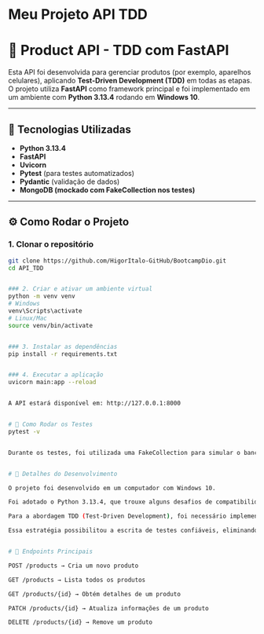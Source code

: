 # Meu Projeto API TDD

# 🛒 Product API - TDD com FastAPI

Esta API foi desenvolvida para gerenciar produtos (por exemplo, aparelhos celulares), aplicando **Test-Driven Development (TDD)** em todas as etapas.  
O projeto utiliza **FastAPI** como framework principal e foi implementado em um ambiente com **Python 3.13.4** rodando em **Windows 10**.

---

## 🚀 Tecnologias Utilizadas
- **Python 3.13.4**
- **FastAPI**
- **Uvicorn**
- **Pytest** (para testes automatizados)
- **Pydantic** (validação de dados)
- **MongoDB (mockado com FakeCollection nos testes)**

---

## ⚙️ Como Rodar o Projeto

### 1. Clonar o repositório
```bash
git clone https://github.com/HigorItalo-GitHub/BootcampDio.git
cd API_TDD


### 2. Criar e ativar um ambiente virtual
python -m venv venv
# Windows
venv\Scripts\activate
# Linux/Mac
source venv/bin/activate


### 3. Instalar as dependências
pip install -r requirements.txt


### 4. Executar a aplicação
uvicorn main:app --reload


A API estará disponível em: http://127.0.0.1:8000


# 🧪 Como Rodar os Testes
pytest -v


Durante os testes, foi utilizada uma FakeCollection para simular o banco de dados MongoDB, evitando dependências externas e garantindo a execução consistente dos testes.


# 📖 Detalhes do Desenvolvimento

O projeto foi desenvolvido em um computador com Windows 10.

Foi adotado o Python 3.13.4, que trouxe alguns desafios de compatibilidade inicial com bibliotecas.

Para a abordagem TDD (Test-Driven Development), foi necessário implementar uma classe chamada FakeCollection, que simula operações do MongoDB (insert_one, find_one, delete_one, etc.), garantindo testes unitários e funcionais sem a necessidade de um banco real.

Essa estratégia possibilitou a escrita de testes confiáveis, eliminando problemas relacionados a event loops e dependências externas.


# 📌 Endpoints Principais

POST /products → Cria um novo produto

GET /products → Lista todos os produtos

GET /products/{id} → Obtém detalhes de um produto

PATCH /products/{id} → Atualiza informações de um produto

DELETE /products/{id} → Remove um produto
